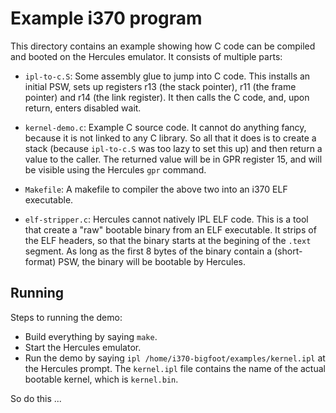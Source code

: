 # Example i370 program

This directory contains an example showing how C code can be compiled
and booted on the Hercules emulator.  It consists of multiple parts:

* `ipl-to-c.S`: Some assembly glue to jump into C code. This installs
  an initial PSW, sets up registers r13 (the stack pointer), r11 (the
  frame pointer) and r14 (the link register). It then calls the C code,
  and, upon return, enters disabled wait.

* `kernel-demo.c`: Example C source code. It cannot do anything fancy,
  because it is not linked to any C library. So all that it does is to
  create a stack (because `ipl-to-c.S` was too lazy to set this up)
  and then return a value to the caller. The returned value will be
  in GPR register 15, and will be visible using the Hercules `gpr`
  command.

* `Makefile`: A makefile to compiler the above two into an i370 ELF
  executable.

* `elf-stripper.c`: Hercules cannot natively IPL ELF code. This is a
  tool that create a "raw" bootable binary from an ELF executable.
  It strips of the ELF headers, so that the binary starts at the
  begining of the `.text` segment. As long as the first 8 bytes of the
  binary contain a (short-format) PSW, the binary will be bootable by
  Hercules.

## Running
Steps to running the demo:

* Build everything by saying `make`.
* Start the Hercules emulator.
* Run the demo by saying `ipl /home/i370-bigfoot/examples/kernel.ipl`
  at the Hercules prompt. The `kernel.ipl` file contains the name of
  the actual bootable kernel, which is `kernel.bin`.


So do this ...
